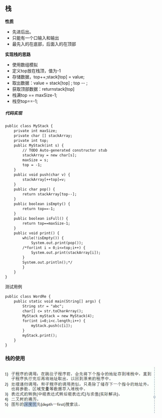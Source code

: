 ## 栈

**性质**

- 先进后出。
- 只能有一个口输入和输出
- 最先入的在底部，后面入的在顶部

**实现栈的思路**

- 使用数组模拟
- 定义top放在栈顶，值为-1
- 存储数据，top++;stack[top] = value;
- 取出数据：value = stack[top] ; top -- ;
- 获取顶部数据：returnstack[top]
- 栈满top == maxSize-1;
- 栈空top==-1;



##### 代码实现

```
public class MyStack {
	private int maxSize;
	private char [] stackArray;
	private int top;
	public MyStack(int s) {
		// TODO Auto-generated constructor stub
		stackArray = new char[s];
		maxSize = s;
		top = -1;
	}
	public void push(char v) {
		stackArray[++top]=v;
	}
	public char pop() {
		return stackArray[top--];
	}
	public boolean isEmpty() {
		return top==-1;
	}
	public boolean isFull() {
		return top==maxSize-1;
	}
	public void print() {
		while(!isEmpty()) {
			System.out.print(pop());
		/*for(int i = 0;i<=top;i++) {
			System.out.print(stackArray[i]);
		}
		System.out.println();*/
		}
	}
}
```

测试用例

```
public class WordRe {
	public static void main(String[] args) {
		String str = "abc";
		char[] c= str.toCharArray();
		MyStack myStack = new MyStack(4);
		for(int i=0;i<c.length;i++) {
			myStack.push(c[i]);
		}
		myStack.print();
	}
}
```

### 栈的使用

![1569881082287](photo\1569881082287.png)